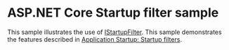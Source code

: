 # ASP.NET Core Startup filter sample

This sample illustrates the use of [IStartupFilter](/dotnet/api/microsoft.aspnetcore.hosting.istartupfilter). This sample demonstrates the features described in [Application Startup: Startup filters](https://docs.microsoft.com/aspnet/core/fundamentals/startup#startup-filters).

